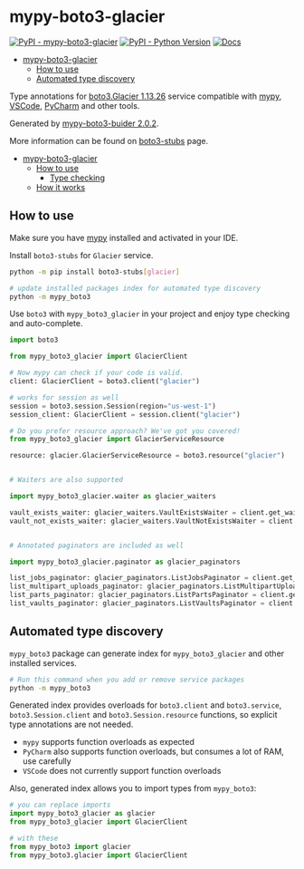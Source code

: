 # mypy-boto3-glacier

[![PyPI - mypy-boto3-glacier](https://img.shields.io/pypi/v/mypy-boto3-glacier.svg?color=blue)](https://pypi.org/project/mypy-boto3-glacier)
[![PyPI - Python Version](https://img.shields.io/pypi/pyversions/mypy-boto3-glacier.svg?color=blue)](https://pypi.org/project/mypy-boto3-glacier)
[![Docs](https://img.shields.io/readthedocs/mypy-boto3-builder.svg?color=blue)](https://mypy-boto3-builder.readthedocs.io/)

- [mypy-boto3-glacier](#mypy-boto3-glacier)
  - [How to use](#how-to-use)
  - [Automated type discovery](#automated-type-discovery)


Type annotations for
[boto3.Glacier 1.13.26](https://boto3.amazonaws.com/v1/documentation/api/1.13.26/reference/services/glacier.html#Glacier) service
compatible with [mypy](https://github.com/python/mypy), [VSCode](https://code.visualstudio.com/),
[PyCharm](https://www.jetbrains.com/pycharm/) and other tools.

Generated by [mypy-boto3-buider 2.0.2](https://github.com/vemel/mypy_boto3_builder).

More information can be found on [boto3-stubs](https://pypi.org/project/boto3-stubs/) page.

- [mypy-boto3-glacier](#mypy-boto3-glacier)
  - [How to use](#how-to-use)
    - [Type checking](#type-checking)
  - [How it works](#how-it-works)

## How to use

Make sure you have [mypy](https://github.com/python/mypy) installed and activated in your IDE.

Install `boto3-stubs` for `Glacier` service.

```bash
python -m pip install boto3-stubs[glacier]

# update installed packages index for automated type discovery
python -m mypy_boto3
```

Use `boto3` with `mypy_boto3_glacier` in your project and enjoy type checking and auto-complete.

```python
import boto3

from mypy_boto3_glacier import GlacierClient

# Now mypy can check if your code is valid.
client: GlacierClient = boto3.client("glacier")

# works for session as well
session = boto3.session.Session(region="us-west-1")
session_client: GlacierClient = session.client("glacier")

# Do you prefer resource approach? We've got you covered!
from mypy_boto3_glacier import GlacierServiceResource

resource: glacier.GlacierServiceResource = boto3.resource("glacier")


# Waiters are also supported

import mypy_boto3_glacier.waiter as glacier_waiters

vault_exists_waiter: glacier_waiters.VaultExistsWaiter = client.get_waiter("vault_exists")
vault_not_exists_waiter: glacier_waiters.VaultNotExistsWaiter = client.get_waiter("vault_not_exists")


# Annotated paginators are included as well

import mypy_boto3_glacier.paginator as glacier_paginators

list_jobs_paginator: glacier_paginators.ListJobsPaginator = client.get_paginator("list_jobs")
list_multipart_uploads_paginator: glacier_paginators.ListMultipartUploadsPaginator = client.get_paginator("list_multipart_uploads")
list_parts_paginator: glacier_paginators.ListPartsPaginator = client.get_paginator("list_parts")
list_vaults_paginator: glacier_paginators.ListVaultsPaginator = client.get_paginator("list_vaults")
```

## Automated type discovery

`mypy_boto3` package can generate index for `mypy_boto3_glacier` and other installed services.

```bash
# Run this command when you add or remove service packages
python -m mypy_boto3
```

Generated index provides overloads for `boto3.client` and `boto3.service`,
`boto3.Session.client` and `boto3.Session.resource` functions,
so explicit type annotations are not needed.

- `mypy` supports function overloads as expected
- `PyCharm` also supports function overloads, but consumes a lot of RAM, use carefully
- `VSCode` does not currently support function overloads

Also, generated index allows you to import types from `mypy_boto3`:

```python
# you can replace imports
import mypy_boto3_glacier as glacier
from mypy_boto3_glacier import GlacierClient

# with these
from mypy_boto3 import glacier
from mypy_boto3.glacier import GlacierClient
```